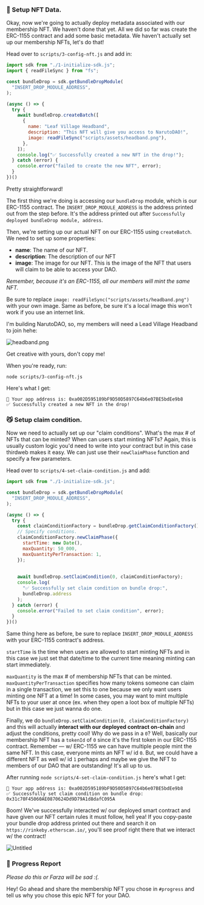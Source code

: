 ### 👾 Setup NFT Data.

Okay, now we're going to actually deploy metadata associated with our membership NFT. We haven't done that yet. All we did so far was create the ERC-1155 contract and add some basic metadata. We haven't actually set up our membership NFTs, let's do that!

Head over to `scripts/3-config-nft.js` and add in:

```jsx
import sdk from "./1-initialize-sdk.js";
import { readFileSync } from "fs";

const bundleDrop = sdk.getBundleDropModule(
  "INSERT_DROP_MODULE_ADDRESS",
);

(async () => {
  try {
    await bundleDrop.createBatch([
      {
        name: "Leaf Village Headband",
        description: "This NFT will give you access to NarutoDAO!",
        image: readFileSync("scripts/assets/headband.png"),
      },
    ]);
    console.log("✅ Successfully created a new NFT in the drop!");
  } catch (error) {
    console.error("failed to create the new NFT", error);
  }
})()
```

Pretty straightforward!

The first thing we're doing is accessing our `bundleDrop` module, which is our ERC-1155 contract. The `INSERT_DROP_MODULE_ADDRESS` is the address printed out from the step before. It's the address printed out after `Successfully deployed bundleDrop module, address`.

Then, we're setting up our actual NFT on our ERC-1155 using `createBatch`. We need to set up some properties:

- **name**: The name of our NFT.
- **description**: The description of our NFT
- **image**: The image for our NFT. This is the image of the NFT that users will claim to be able to access your DAO.

*Remember, because it's an ERC-1155, all our members will mint the same NFT.*

Be sure to replace `image: readFileSync("scripts/assets/headband.png")` with your own image. Same as before, be sure it's a local image this won't work if you use an internet link.

I'm building NarutoDAO, so, my members will need a Lead Village Headband to join hehe:

![headband.png](https://i.imgur.com/1F5I12o.png)

Get creative with yours, don't copy me!

When you're ready, run:

```plaintext
node scripts/3-config-nft.js
```

Here's what I get:

```plaintext
👋 Your app address is: 0xa002D595189bF9D50D5897C64b6e07BE5bdEe9b8
✅ Successfully created a new NFT in the drop!
```

### 😼 Setup claim condition.

Now we need to actually set up our "claim conditions". What's the max # of NFTs that can be minted? When can users start minting NFTs? Again, this is usually custom logic you'd need to write into your contract but in this case thirdweb makes it easy. We can just use their `newClaimPhase` function and specify a few parameters.

Head over to `scripts/4-set-claim-condition.js` and add:

```jsx
import sdk from "./1-initialize-sdk.js";

const bundleDrop = sdk.getBundleDropModule(
  "INSERT_DROP_MODULE_ADDRESS",
);

(async () => {
  try {
    const claimConditionFactory = bundleDrop.getClaimConditionFactory();
    // Specify conditions.
    claimConditionFactory.newClaimPhase({
      startTime: new Date(),
      maxQuantity: 50_000,
      maxQuantityPerTransaction: 1,
    });
    
    
    await bundleDrop.setClaimCondition(0, claimConditionFactory);
    console.log(
      "✅ Successfully set claim condition on bundle drop:",
      bundleDrop.address
    );
  } catch (error) {
    console.error("Failed to set claim condition", error);
  }
})()
```

Same thing here as before, be sure to replace `INSERT_DROP_MODULE_ADDRESS` with your ERC-1155 contract's address.

`startTime` is the time when users are allowed to start minting NFTs and in this case we just set that date/time to the current time meaning minting can start immediately.

`maxQuantity` is the max # of membership NFTs that can be minted. `maxQuantityPerTransaction` specifies how many tokens someone can claim in a single transaction, we set this to one because we only want users minting one NFT at a time! In some cases, you may want to mint multiple NFTs to your user at once (ex. when they open a loot box of multiple NFTs) but in this case we just wanna do one.

Finally, we do `bundleDrop.setClaimCondition(0, claimConditionFactory)` and this will actually **interact with our deployed contract on-chain** and adjust the conditions, pretty cool! Why do we pass in a `0`? Well, basically our membership NFT has a `tokenId` of `0` since it's the first token in our ERC-1155 contract. Remember — w/ ERC-1155 we can have multiple people mint the same NFT. In this case, everyone mints an NFT w/ id `0`. But, we could have a different NFT as well w/ id `1` perhaps and maybe we give the NFT to members of our DAO that are outstanding! It's all up to us.

After running `node scripts/4-set-claim-condition.js` here's what I get:

```
👋 Your app address is: 0xa002D595189bF9D50D5897C64b6e07BE5bdEe9b8
✅ Successfully set claim condition on bundle drop: 0x31c70F45060AE0870624Dd9D79A1d8dafC095A
```

Boom! We've successfully interacted w/ our deployed smart contract and have given our NFT certain rules it must follow, hell yea! If you copy-paste your bundle drop address printed out there and search it on `https://rinkeby.etherscan.io/`, you'll see proof right there that we interact w/ the contract!

![Untitled](https://i.imgur.com/6sRMQpA.png)

### 🚨 Progress Report

*Please do this or Farza will be sad :(.*

Hey! Go ahead and share the membership NFT you chose in `#progress` and tell us why you chose this epic NFT for your DAO.